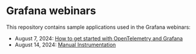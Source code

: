 # Grafana webinars

This repository contains sample applications used in the Grafana webinars:

* August 7, 2024: [How to get started with OpenTelemetry and Grafana](./otel-getting-started/README.md)
* August 14, 2024: [Manual Instrumentation](./otel-manual-instrumentation/README.md)
